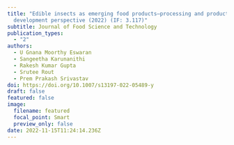 ```yaml
---
title: "Edible insects as emerging food products–processing and product
  development perspective (2022) (IF: 3.117)"
subtitle: Journal of Food Science and Technology
publication_types:
  - "2"
authors:
  - U Gnana Moorthy Eswaran
  - Sangeetha Karunanithi
  - Rakesh Kumar Gupta
  - Srutee Rout
  - Prem Prakash Srivastav
doi: https://doi.org/10.1007/s13197-022-05489-y
draft: false
featured: false
image:
  filename: featured
  focal_point: Smart
  preview_only: false
date: 2022-11-15T11:24:14.236Z
---
```

